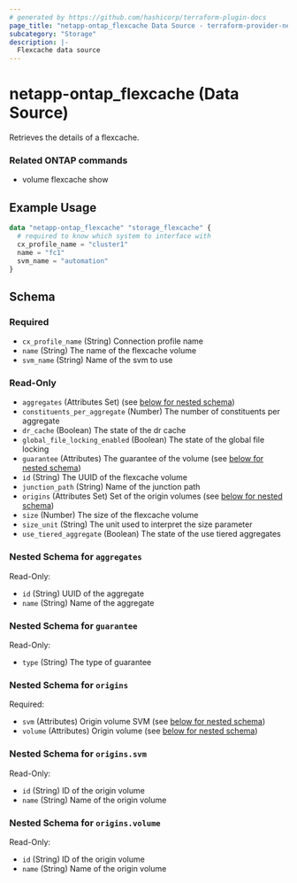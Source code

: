 ```yaml
---
# generated by https://github.com/hashicorp/terraform-plugin-docs
page_title: "netapp-ontap_flexcache Data Source - terraform-provider-netapp-ontap"
subcategory: "Storage"
description: |-
  Flexcache data source
---
```


# netapp-ontap_flexcache (Data Source)

Retrieves the details of a flexcache.

### Related ONTAP commands
* volume flexcache show

## Example Usage
```terraform
data "netapp-ontap_flexcache" "storage_flexcache" {
  # required to know which system to interface with
  cx_profile_name = "cluster1"
  name = "fc1"
  svm_name = "automation"
}
```


<!-- schema generated by tfplugindocs -->
## Schema

### Required

- `cx_profile_name` (String) Connection profile name
- `name` (String) The name of the flexcache volume
- `svm_name` (String) Name of the svm to use

### Read-Only

- `aggregates` (Attributes Set) (see [below for nested schema](#nestedatt--aggregates))
- `constituents_per_aggregate` (Number) The number of constituents per aggregate
- `dr_cache` (Boolean) The state of the dr cache
- `global_file_locking_enabled` (Boolean) The state of the global file locking
- `guarantee` (Attributes) The guarantee of the volume (see [below for nested schema](#nestedatt--guarantee))
- `id` (String) The UUID of the flexcache volume
- `junction_path` (String) Name of the junction path
- `origins` (Attributes Set) Set of the origin volumes (see [below for nested schema](#nestedatt--origins))
- `size` (Number) The size of the flexcache volume
- `size_unit` (String) The unit used to interpret the size parameter
- `use_tiered_aggregate` (Boolean) The state of the use tiered aggregates

<a id="nestedatt--aggregates"></a>
### Nested Schema for `aggregates`

Read-Only:

- `id` (String) UUID of the aggregate
- `name` (String) Name of the aggregate


<a id="nestedatt--guarantee"></a>
### Nested Schema for `guarantee`

Read-Only:

- `type` (String) The type of guarantee


<a id="nestedatt--origins"></a>
### Nested Schema for `origins`

Required:

- `svm` (Attributes) Origin volume SVM (see [below for nested schema](#nestedatt--origins--svm))
- `volume` (Attributes) Origin volume (see [below for nested schema](#nestedatt--origins--volume))

<a id="nestedatt--origins--svm"></a>
### Nested Schema for `origins.svm`

Read-Only:

- `id` (String) ID of the origin volume
- `name` (String) Name of the origin volume


<a id="nestedatt--origins--volume"></a>
### Nested Schema for `origins.volume`

Read-Only:

- `id` (String) ID of the origin volume
- `name` (String) Name of the origin volume


